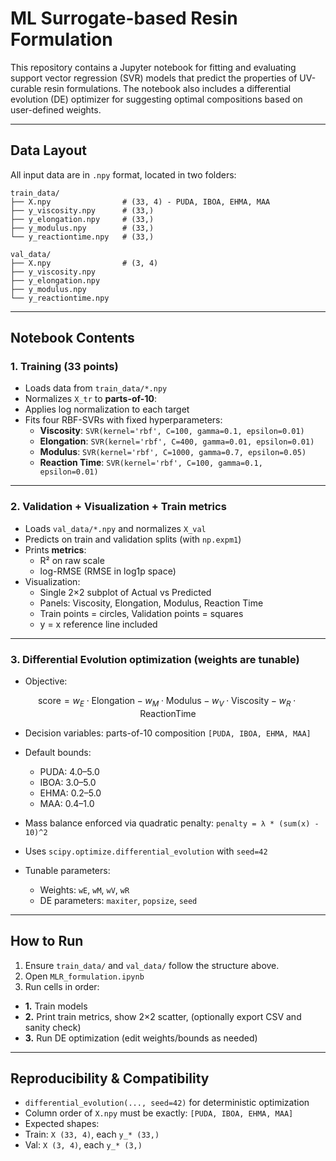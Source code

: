 # ML Surrogate-based Resin Formulation

This repository contains a Jupyter notebook for fitting and evaluating support vector regression (SVR) models that predict the properties of UV-curable resin formulations. The notebook also includes a differential evolution (DE) optimizer for suggesting optimal compositions based on user-defined weights.

---

## Data Layout

All input data are in `.npy` format, located in two folders:

```
train_data/
├── X.npy                # (33, 4) - PUDA, IBOA, EHMA, MAA
├── y_viscosity.npy      # (33,)
├── y_elongation.npy     # (33,)
├── y_modulus.npy        # (33,)
└── y_reactiontime.npy   # (33,)

val_data/
├── X.npy                # (3, 4)
├── y_viscosity.npy
├── y_elongation.npy
├── y_modulus.npy
└── y_reactiontime.npy
```


---

## Notebook Contents

### 1. Training (33 points)

- Loads data from `train_data/*.npy`
- Normalizes `X_tr` to **parts-of-10**:
- Applies log normalization to each target
- Fits four RBF-SVRs with fixed hyperparameters:
  - **Viscosity**: `SVR(kernel='rbf', C=100, gamma=0.1, epsilon=0.01)`
  - **Elongation**: `SVR(kernel='rbf', C=400, gamma=0.01, epsilon=0.01)`
  - **Modulus**: `SVR(kernel='rbf', C=1000, gamma=0.7, epsilon=0.05)`
  - **Reaction Time**: `SVR(kernel='rbf', C=100, gamma=0.1, epsilon=0.01)`

---

### 2. Validation + Visualization + Train metrics

- Loads `val_data/*.npy` and normalizes `X_val`
- Predicts on train and validation splits (with `np.expm1`)
- Prints **metrics**:
  - R² on raw scale
  - log-RMSE (RMSE in log1p space)
- Visualization:
  - Single 2×2 subplot of Actual vs Predicted
  - Panels: Viscosity, Elongation, Modulus, Reaction Time
  - Train points = circles, Validation points = squares
  - y = x reference line included

---

### 3. Differential Evolution optimization (weights are tunable)

- Objective:

<div align="center">

$${\text{score}} = w_E \cdot \text{Elongation} - w_M \cdot \text{Modulus} - w_V \cdot \text{Viscosity} - w_R \cdot \text{ReactionTime}$$

</div>

- Decision variables: parts-of-10 composition `[PUDA, IBOA, EHMA, MAA]`
- Default bounds:
  - PUDA: 4.0–5.0
  - IBOA: 3.0–5.0
  - EHMA: 0.2–5.0
  - MAA: 0.4–1.0
- Mass balance enforced via quadratic penalty: `penalty = λ * (sum(x) - 10)^2`
- Uses `scipy.optimize.differential_evolution` with `seed=42`

- Tunable parameters:
  - Weights: `wE`, `wM`, `wV`, `wR`
  - DE parameters: `maxiter`, `popsize`, `seed`

---

## How to Run

1. Ensure `train_data/` and `val_data/` follow the structure above.
2. Open `MLR_formulation.ipynb`
3. Run cells in order:
 - **1.** Train models
 - **2.** Print train metrics, show 2×2 scatter, (optionally export CSV and sanity check)
 - **3.** Run DE optimization (edit weights/bounds as needed)

---

## Reproducibility & Compatibility

- `differential_evolution(..., seed=42)` for deterministic optimization
- Column order of `X.npy` must be exactly: `[PUDA, IBOA, EHMA, MAA]`
- Expected shapes:
- Train: `X (33, 4)`, each `y_* (33,)`
- Val: `X (3, 4)`, each `y_* (3,)`




